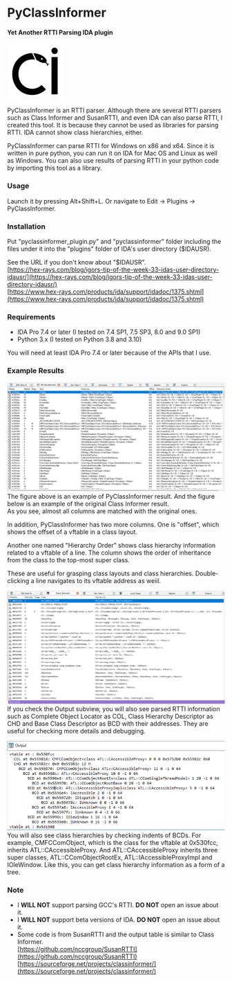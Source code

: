 # PyClassInformer #
#### Yet Another RTTI Parsing IDA plugin ####
![PyClassInformer Icon](/pyclassinformer/pci_icon.png)

PyClassInformer is an RTTI parser. Although there are several RTTI parsers such as Class Informer and SusanRTTI, and even IDA can also parse RTTI, I created this tool. It is because they cannot be used as libraries for parsing RTTI. IDA cannot show class hierarchies, either.

PyClassInformer can parse RTTI for Windows on x86 and x64. Since it is written in pure python, you can run it on IDA for Mac OS and Linux as well as Windows. You can also use results of parsing RTTI in your python code by importing this tool as a library.

### Usage ###
Launch it by pressing Alt+Shift+L. Or navigate to Edit -> Plugins -> PyClassInformer.

### Installation ###
Put "pyclassinformer_plugin.py" and "pyclassinformer" folder including the files under it into the "plugins" folder of IDA's user directory ($IDAUSR).

See the URL if you don't know about "$IDAUSR".  
[https://hex-rays.com/blog/igors-tip-of-the-week-33-idas-user-directory-idausr/](https://hex-rays.com/blog/igors-tip-of-the-week-33-idas-user-directory-idausr/)  
[https://www.hex-rays.com/products/ida/support/idadoc/1375.shtml](https://www.hex-rays.com/products/ida/support/idadoc/1375.shtml)

### Requirements ###
- IDA Pro 7.4 or later (I tested on 7.4 SP1, 7.5 SP3, 8.0 and 9.0 SP1)
- Python 3.x (I tested on Python 3.8 and 3.10)

You will need at least IDA Pro 7.4 or later because of the APIs that I use.

### Example Results ###
![PyClassInformer Result](/images/result.png)
The figure above is an example of PyClassInformer result. And the figure below is an example of the original Class Informer result.  
As you see, almost all columns are matched with the original ones.   
  
In addition, PyClassInformer has two more columns. One is "offset", which shows the offset of a vftable in a class layout.  
  
Another one named "Hierarchy Order" shows class hierarchy information related to a vftable of a line. The column shows the order of  inheritance from the class to the top-most super class.  
  
These are useful for grasping class layouts and class hierarchies. Double-clicking a line navigates to its vftable address as weiil.

![Original ClassInformer Result](/images/orig_class_informer.png)
If you check the Output subview, you will also see parsed RTTI information such as Complete Object Locator as COL, Class Hierarchy Descriptor as CHD and Base Class Descriptor as BCD with their addresses. They are useful for checking more details and debugging.

![Class Hierarchy](/images/class_hierarchy.png)  
You will also see class hierarchies by checking indents of BCDs. For example, CMFCComObject, which is the class for the vftable at 0x530fcc, inherits ATL::CAccessibleProxy. And ATL::CAccessibleProxy inherits three super classes, ATL::CComObjectRootEx, ATL::IAccessibleProxyImpl and IOleWindow. Like this, you can get class hierarchy information as a form of a tree.

### Note ###
- I **WILL NOT** support parsing GCC's RTTI. **DO NOT** open an issue about it.
- I **WILL NOT** support beta versions of IDA. **DO NOT** open an issue about it.
- Some code is from SusanRTTI and the output table is similar to Class Informer.  
[https://github.com/nccgroup/SusanRTTI](https://github.com/nccgroup/SusanRTTI)  
[https://sourceforge.net/projects/classinformer/](https://sourceforge.net/projects/classinformer/)
